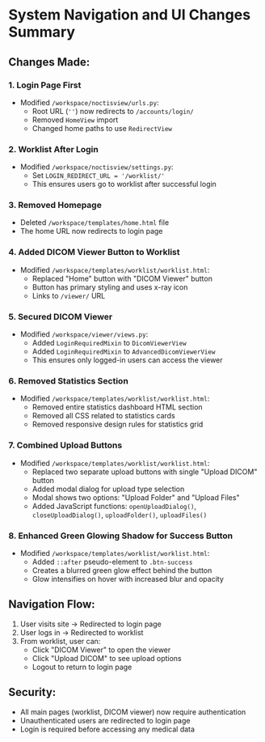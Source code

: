 # System Navigation and UI Changes Summary

## Changes Made:

### 1. **Login Page First**
- Modified `/workspace/noctisview/urls.py`:
  - Root URL (`''`) now redirects to `/accounts/login/`
  - Removed `HomeView` import
  - Changed home paths to use `RedirectView`

### 2. **Worklist After Login**
- Modified `/workspace/noctisview/settings.py`:
  - Set `LOGIN_REDIRECT_URL = '/worklist/'`
  - This ensures users go to worklist after successful login

### 3. **Removed Homepage**
- Deleted `/workspace/templates/home.html` file
- The home URL now redirects to login page

### 4. **Added DICOM Viewer Button to Worklist**
- Modified `/workspace/templates/worklist/worklist.html`:
  - Replaced "Home" button with "DICOM Viewer" button
  - Button has primary styling and uses x-ray icon
  - Links to `/viewer/` URL

### 5. **Secured DICOM Viewer**
- Modified `/workspace/viewer/views.py`:
  - Added `LoginRequiredMixin` to `DicomViewerView`
  - Added `LoginRequiredMixin` to `AdvancedDicomViewerView`
  - This ensures only logged-in users can access the viewer

### 6. **Removed Statistics Section**
- Modified `/workspace/templates/worklist/worklist.html`:
  - Removed entire statistics dashboard HTML section
  - Removed all CSS related to statistics cards
  - Removed responsive design rules for statistics grid

### 7. **Combined Upload Buttons**
- Modified `/workspace/templates/worklist/worklist.html`:
  - Replaced two separate upload buttons with single "Upload DICOM" button
  - Added modal dialog for upload type selection
  - Modal shows two options: "Upload Folder" and "Upload Files"
  - Added JavaScript functions: `openUploadDialog()`, `closeUploadDialog()`, `uploadFolder()`, `uploadFiles()`

### 8. **Enhanced Green Glowing Shadow for Success Button**
- Modified `/workspace/templates/worklist/worklist.html`:
  - Added `::after` pseudo-element to `.btn-success`
  - Creates a blurred green glow effect behind the button
  - Glow intensifies on hover with increased blur and opacity

## Navigation Flow:
1. User visits site → Redirected to login page
2. User logs in → Redirected to worklist
3. From worklist, user can:
   - Click "DICOM Viewer" to open the viewer
   - Click "Upload DICOM" to see upload options
   - Logout to return to login page

## Security:
- All main pages (worklist, DICOM viewer) now require authentication
- Unauthenticated users are redirected to login page
- Login is required before accessing any medical data